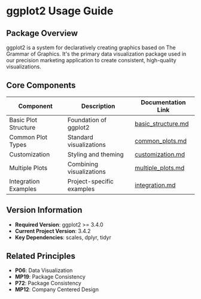 # ggplot2 Usage Guide

## Package Overview

ggplot2 is a system for declaratively creating graphics based on The Grammar of Graphics. It's the primary data visualization package used in our precision marketing application to create consistent, high-quality visualizations.

## Core Components

| Component | Description | Documentation Link |
|-----------|-------------|-------------------|
| Basic Plot Structure | Foundation of ggplot2 | [basic_structure.md](./basic_structure.md) |
| Common Plot Types | Standard visualizations | [common_plots.md](./common_plots.md) |
| Customization | Styling and theming | [customization.md](./customization.md) |
| Multiple Plots | Combining visualizations | [multiple_plots.md](./multiple_plots.md) |
| Integration Examples | Project-specific examples | [integration.md](./integration.md) |

## Version Information

- **Required Version**: ggplot2 >= 3.4.0
- **Current Project Version**: 3.4.2
- **Key Dependencies**: scales, dplyr, tidyr

## Related Principles

- **P06**: Data Visualization
- **MP19**: Package Consistency
- **P72**: Package Consistency
- **MP12**: Company Centered Design